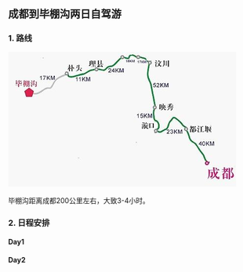 ## 成都到毕棚沟两日自驾游

### 1. 路线
![路线](/Image/Bipenggou.jpg)

毕棚沟距离成都200公里左右，大致3-4小时。

### 2. 日程安排
#### Day1


#### Day2
